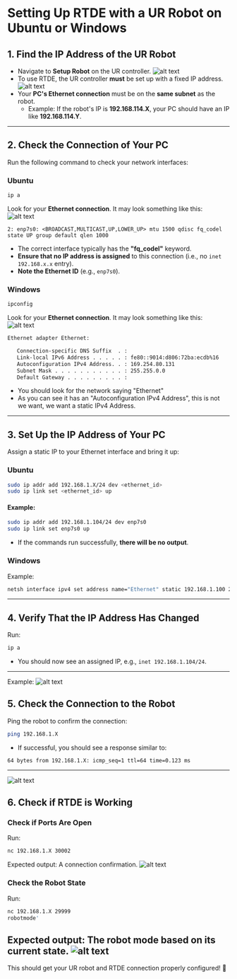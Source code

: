 # Setting Up RTDE with a UR Robot on Ubuntu or Windows

## 1. Find the IP Address of the UR Robot
- Navigate to **Setup Robot** on the UR controller.
![alt text](image.png)
- To use RTDE, the UR controller **must** be set up with a fixed IP address.
![alt text](image-1.png)
- Your **PC's Ethernet connection** must be on the **same subnet** as the robot.
  - Example: If the robot's IP is **192.168.114.X**, your PC should have an IP like **192.168.114.Y**.

---

## 2. Check the Connection of Your PC 

Run the following command to check your network interfaces:
### Ubuntu
```bash
ip a
```


Look for your **Ethernet connection**. It may look something like this:
![alt text](image-2.png)
```
2: enp7s0: <BROADCAST,MULTICAST,UP,LOWER_UP> mtu 1500 qdisc fq_codel state UP group default qlen 1000
```

- The correct interface typically has the **"fq_codel"** keyword.
- **Ensure that no IP address is assigned** to this connection (i.e., no `inet 192.168.x.x` entry).
- **Note the Ethernet ID** (e.g., `enp7s0`).

### Windows
```bash
ipconfig
```
Look for your **Ethernet connection**. It may look something like this:
![alt text](image-8.png)
```bash
Ethernet adapter Ethernet:

   Connection-specific DNS Suffix  . :
   Link-local IPv6 Address . . . . . : fe80::9014:d806:72ba:ecdb%16
   Autoconfiguration IPv4 Address. . : 169.254.80.131
   Subnet Mask . . . . . . . . . . . : 255.255.0.0
   Default Gateway . . . . . . . . . :
```
- You should look for the network saying "Ethernet"
- As you can see it has an "Autoconfiguration IPv4 Address", this is not we want, we want a static IPv4 Address.


---

## 3. Set Up the IP Address of Your PC
Assign a static IP to your Ethernet interface and bring it up:
### Ubuntu
```bash
sudo ip addr add 192.168.1.X/24 dev <ethernet_id>
sudo ip link set <ethernet_id> up
```

#### Example:
```bash
sudo ip addr add 192.168.1.104/24 dev enp7s0
sudo ip link set enp7s0 up
```

- If the commands run successfully, **there will be no output**.
### Windows

Example:


```bash
netsh interface ipv4 set address name="Ethernet" static 192.168.1.100 255.255.255.0 192.168.1.1
```
---

## 4. Verify That the IP Address Has Changed
Run:

```bash
ip a
```

- You should now see an assigned IP, e.g., `inet 192.168.1.104/24`.

---
Example:
![alt text](image-3.png)

## 5. Check the Connection to the Robot
Ping the robot to confirm the connection:

```bash
ping 192.168.1.X
```

- If successful, you should see a response similar to:

```
64 bytes from 192.168.1.X: icmp_seq=1 ttl=64 time=0.123 ms
```

---
![alt text](image-4.png)
## 6. Check if RTDE is Working
### Check if Ports Are Open
Run:

```bash
nc 192.168.1.X 30002
```

Expected output: A connection confirmation.
![alt text](image-5.png)
### Check the Robot State
Run:

```bash
nc 192.168.1.X 29999
robotmode'
```

Expected output: The **robot mode** based on its current state.
![alt text](image-6.png)
---

This should get your UR robot and RTDE connection properly configured! 🚀
